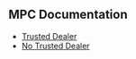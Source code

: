 ## MPC Documentation


- [Trusted Dealer](./trusted-dealer)
- [No Trusted Dealer](./no-trusted-dealer)